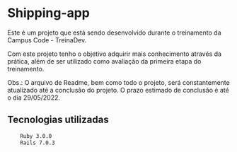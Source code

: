 # Shipping-app
Este é um projeto que está sendo desenvolvido durante o treinamento da Campus Code - TreinaDev.

Com este projeto tenho o objetivo adquirir mais conhecimento através da prática, além de ser utilizado como avaliação da primeira etapa do treinamento.

Obs.: O arquivo de Readme, bem como todo o projeto, será constantemente atualizado até a conclusão do projeto. O prazo estimado de conclusão é até o dia 29/05/2022.

## Tecnologias utilizadas

```bash
    Ruby 3.0.0
    Rails 7.0.3
```